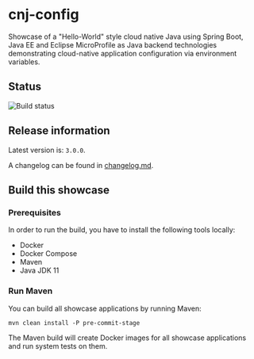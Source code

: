 # cnj-config

Showcase of a "Hello-World" style cloud native Java using Spring Boot, Java EE and Eclipse MicroProfile as Java backend technologies demonstrating
cloud-native application configuration via environment variables.

## Status
![Build status](https://drone.at41tools.k8s.aws.msgoat.eu/api/badges/msgoat/cnj-config/status.svg)

## Release information

Latest version is: `3.0.0`.

A changelog can be found in [changelog.md](changelog.md).

## Build this showcase 

### Prerequisites

In order to run the build, you have to install the following tools locally:
* Docker
* Docker Compose 
* Maven
* Java JDK 11

### Run Maven

You can build all showcase applications by running Maven:
```
mvn clean install -P pre-commit-stage
```

The Maven build will create Docker images for all showcase applications and run system tests on them.